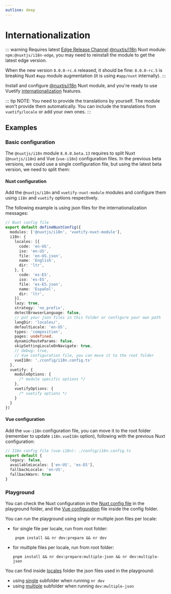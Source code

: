 ```yaml
---
outline: deep
---
```


# Internationalization

::: warning
Requires latest [Edge Release Channel](https://github.com/nuxt-modules/i18n#edge-release-channel) [@nuxtjs/i18n](https://v8.i18n.nuxtjs.org/) Nuxt module: `npm:@nuxtjs/i18n-edge`, you may need to reinstall the module to get the latest edge version.

When the new version `8.0.0-rc.6` released, it should be fine: `8.0.0-rc.5` is breaking Nuxt `#app` module augmentation (it is using `#app/nuxt` internally).
:::

Install and configure [@nuxtjs/i18n](https://v8.i18n.nuxtjs.org/) Nuxt module, and you're ready to use Vuetify [internationalization](https://vuetifyjs.com/en/features/internationalization/) features.

::: tip
NOTE: You need to provide the translations by yourself. The module won't provide them automatically. You can include the translations from `vuetify/locale` or add your own ones.
:::

## Examples

### Basic configuration

The `@nuxtjs/i18n` module `8.0.0.beta.13` requires to split Nuxt (`@nuxtjs/i18n`) and Vue (`vue-i18n`) configuration files. In the previous beta versions, we could use a single configuration file, but using the latest beta version, we need to split them:

#### Nuxt configuration

Add the `@nuxtjs/i18n` and `vuetify-nuxt-module` modules and configure them using `i18n` and `vuetify` options respectively.

The following example is using json files for the internationalization messages:

```ts
// Nuxt config file
export default defineNuxtConfig({
  modules: ['@nuxtjs/i18n', 'vuetify-nuxt-module'],
  i18n: {
    locales: [{
      code: 'en-US',
      iso: 'en-US',
      file: 'en-US.json',
      name: 'English',
      dir: 'ltr',
    }, {
      code: 'es-ES',
      iso: 'es-ES',
      file: 'es-ES.json',
      name: 'Español',
      dir: 'ltr',
    }],
    lazy: true,
    strategy: 'no_prefix',
    detectBrowserLanguage: false,
    // put your json files in this folder or configure your own path
    langDir: 'locales/',
    defaultLocale: 'en-US',
    types: 'composition',
    pages: undefined,
    dynamicRouteParams: false,
    skipSettingLocaleOnNavigate: true,
    // debug: true,
    // Vue configuration file, you can move it to the root folder
    vueI18n: './config/i18n.config.ts'
  },
  vuetify: {
    moduleOptions: {
      /* module specific options */
    },
    vuetifyOptions: {
      /* vuetify options */
    }
  }
})
```

#### Vue configuration

Add the `vue-i18n` configuration file, you can move it to the root folder (remember to update `i18n.vueI18n` option), following with the previous Nuxt configuration:

```ts
// I18n config file (vue-i18n): ./config/i18n.config.ts
export default {
  legacy: false,
  availableLocales: ['en-US', 'es-ES'],
  fallbackLocale: 'en-US',
  fallbackWarn: true
}
```

### Playground

You can check the Nuxt configuration in the [Nuxt config file](https://github.com/userquin/vuetify-nuxt-module/blob/main/playground/nuxt.config.mts) in the playground folder, and the [Vue configuration](https://github.com/userquin/vuetify-nuxt-module/blob/main/playground/config/i18n.config.ts) file inside the config folder.

You can run the playground using single or multiple json files per locale:
- for single file per locale, run from root folder:
  ```shell
   pnpm install && nr dev:prepare && nr dev
  ```
- for multiple files per locale, run from root folder:
  ```shell
  pnpm install && nr dev:prepare:multiple-json && nr dev:multiple-json
  ```

You can find inside [locales](https://github.com/userquin/vuetify-nuxt-module/tree/main/playground/locales) folder the json files used in the playground:
- using [single](https://github.com/userquin/vuetify-nuxt-module/tree/main/playground/locales/single) subfolder when running `nr dev`
- using [multiple](https://github.com/userquin/vuetify-nuxt-module/tree/main/playground/locales/multiple) subfolder when running `dev:multiple-json`
